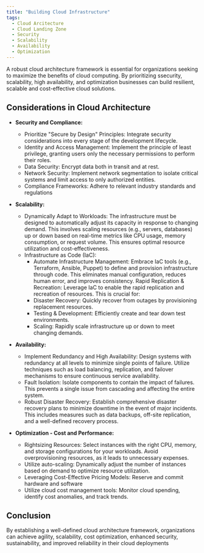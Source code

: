 ```yaml
---
title: "Building Cloud Infrastructure"
tags:
  - Cloud Arcitecture
  - Cloud Landing Zone
  - Security
  - Scalability
  - Availability
  - Optimization
---
```

A robust cloud architecture framework is essential for organizations seeking to maximize the benefits of cloud computing. By prioritizing ssecurity, scalability, high availability, and optimization businesses can build resilient, scalable and cost-effective cloud solutions.

## Considerations in Cloud Architecture

* **Security and Compliance:**
  * Prioritize "Secure by Design" Principles: Integrate security considerations into every stage of the development lifecycle.
  * Identity and Access Management: Implement the principle of least privilege, granting users only the necessary permissions to perform their roles.
  * Data Security: Encrypt data both in transit and at rest.
  * Network Security: Implement network segmentation to isolate critical systems and limit access to only authorized entities.
  * Compliance Frameworks: Adhere to relevant industry standards and regulations
    
* **Scalability:**
  * Dynamically Adapt to Workloads: The infrastructure must be designed to automatically adjust its capacity in response to changing demand. This involves scaling resources (e.g., servers, databases) up or down based on real-time metrics like CPU usage, memory consumption, or request volume. This ensures optimal resource utilization and cost-effectiveness.
  * Infrastructure as Code (IaC):
    * Automate Infrastructure Management: Embrace IaC tools (e.g., Terraform, Ansible, Puppet) to define and provision infrastructure through code. This eliminates manual configuration, reduces human error, and improves consistency.
Rapid Replication & Recreation: Leverage IaC to enable the rapid replication and recreation of resources. This is crucial for:
    * Disaster Recovery: Quickly recover from outages by provisioning replacement resources.
    * Testing & Development: Efficiently create and tear down test environments.
    * Scaling: Rapidly scale infrastructure up or down to meet changing demands.
* **Availability:**
  * Implement Redundancy and High Availability: Design systems with redundancy at all levels to minimize single points of failure. Utilize techniques such as load balancing, replication, and failover mechanisms to ensure continuous service availability.
  * Fault Isolation: Isolate components to contain the impact of failures. This prevents a single issue from cascading and affecting the entire system.
  * Robust Disaster Recovery: Establish comprehensive disaster recovery plans to minimize downtime in the event of major incidents. This includes measures such as data backups, off-site replication, and a well-defined recovery process.
* **Optimization - Cost and Performance:**
  * Rightsizing Resources: Select instances with the right CPU, memory, and storage configurations for your workloads. Avoid overprovisioning resources, as it leads to unnecessary expenses.   
  * Utilize auto-scaling: Dynamically adjust the number of instances based on demand to optimize resource utilization.
  * Leveraging Cost-Effective Pricing Models: Reserve and commit hardware and software
  * Utilize cloud cost management tools: Monitor cloud spending, identify cost anomalies, and track trends.

## Conclusion 
By establishing a well-defined cloud architecture framework, organizations can achieve agility, scalability, cost optimization, enhanced security, sustainability, and improved reliability in their cloud deployments
